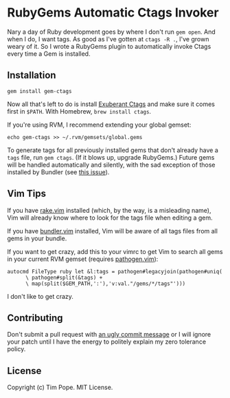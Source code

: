 RubyGems Automatic Ctags Invoker
================================

Nary a day of Ruby development goes by where I don't run `gem open`.
And when I do, I want tags.  As good as I've gotten at `ctags -R .`,
I've grown weary of it.  So I wrote a RubyGems plugin to automatically
invoke Ctags every time a Gem is installed.

Installation
------------

    gem install gem-ctags

Now all that's left to do is install [Exuberant Ctags][] and make sure
it comes first in `$PATH`.  With Homebrew, `brew install ctags`.

If you're using RVM, I recommend extending your global gemset:

    echo gem-ctags >> ~/.rvm/gemsets/global.gems

To generate tags for all previously installed gems that don't already
have a `tags` file, run `gem ctags`.  (If it blows up, upgrade
RubyGems.)  Future gems will be handled automatically and silently, with
the sad exception of those installed by Bundler (see
[this issue](https://github.com/carlhuda/bundler/pull/1364)).

Vim Tips
--------

If you have [rake.vim][] installed (which, by the way, is a misleading
name), Vim will already know where to look for the tags file when
editing a gem.

If you have [bundler.vim][] installed, Vim will be aware of all tags
files from all gems in your bundle.

If you want to get crazy, add this to your vimrc to get Vim to search
all gems in your current RVM gemset (requires [pathogen.vim][]):

    autocmd FileType ruby let &l:tags = pathogen#legacyjoin(pathogen#uniq(
          \ pathogen#split(&tags) +
          \ map(split($GEM_PATH,':'),'v:val."/gems/*/tags"')))

I don't like to get crazy.

Contributing
------------

Don't submit a pull request with [an ugly commit
message](http://stopwritingramblingcommitmessages.com) or I will ignore
your patch until I have the energy to politely explain my zero tolerance
policy.

License
-------

Copyright (c) Tim Pope.  MIT License.

[Exuberant Ctags]: http://ctags.sourceforge.net/
[bundler.vim]: https://github.com/tpope/vim-bundler
[pathogen.vim]: https://github.com/tpope/vim-pathogen
[rake.vim]: https://github.com/tpope/vim-rake
